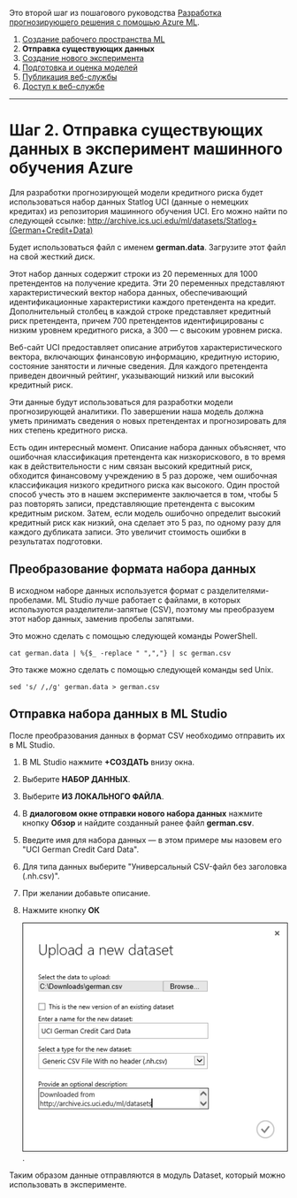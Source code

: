 <properties title="Step 2: Upload existing data into an Azure Machine Learning experiment" pageTitle="Step 2: Upload data into a Machine Learning experiment | Azure" description="Step 2: Upload existing public data into Azure Machine Learning Studio" metaKeywords="" services="" solutions="" documentationCenter="" authors="garye" videoId="" scriptId="" />

<tags ms.service="machine-learning" ms.workload="tbd" ms.tgt_pltfrm="na" ms.devlang="na" ms.topic="article" ms.date="01/01/1900" ms.author="garye"/>

Это второй шаг из пошагового руководства [Разработка прогнозирующего решения с помощью Azure ML][].

1.  [Создание рабочего пространства ML][]
2.  **Отправка существующих данных**
3.  [Создание нового эксперимента][]
4.  [Подготовка и оценка моделей][]
5.  [Публикация веб-службы][]
6.  [Доступ к веб-службе][]

------------------------------------------------------------------------

# Шаг 2. Отправка существующих данных в эксперимент машинного обучения Azure

Для разработки прогнозирующей модели кредитного риска будет использоваться набор данных Statlog UCI (данные о немецких кредитах) из репозитория машинного обучения UCI. Его можно найти по следующей ссылке:
<http://archive.ics.uci.edu/ml/datasets/Statlog+(German+Credit+Data)>

Будет использоваться файл с именем **german.data**. Загрузите этот файл на свой жесткий диск.

Этот набор данных содержит строки из 20 переменных для 1000 претендентов на получение кредита. Эти 20 переменных представляют характеристический вектор набора данных, обеспечивающий идентификационные характеристики каждого претендента на кредит. Дополнительный столбец в каждой строке представляет кредитный риск претендента, причем 700 претендентов идентифицированы с низким уровнем кредитного риска, а 300 — с высоким уровнем риска.

Веб-сайт UCI предоставляет описание атрибутов характеристического вектора, включающих финансовую информацию, кредитную историю, состояние занятости и личные сведения. Для каждого претендента приведен двоичный рейтинг, указывающий низкий или высокий кредитный риск.

Эти данные будут использоваться для разработки модели прогнозирующей аналитики. По завершении наша модель должна уметь принимать сведения о новых претендентах и прогнозировать для них степень кредитного риска.

Есть один интересный момент. Описание набора данных объясняет, что ошибочная классификация претендента как низкорискового, в то время как в действительности с ним связан высокий кредитный риск, обходится финансовому учреждению в 5 раз дороже, чем ошибочная классификация низкого кредитного риска как высокого. Один простой способ учесть это в нашем эксперименте заключается в том, чтобы 5 раз повторять записи, представляющие претендента с высоким кредитным риском. Затем, если модель ошибочно определит высокий кредитный риск как низкий, она сделает это 5 раз, по одному разу для каждого дубликата записи. Это увеличит стоимость ошибки в результатах подготовки.

## Преобразование формата набора данных

В исходном наборе данных используется формат с разделителями-пробелами. ML Studio лучше работает с файлами, в которых используются разделители-запятые (CSV), поэтому мы преобразуем этот набор данных, заменив пробелы запятыми.

Это можно сделать с помощью следующей команды PowerShell.

    cat german.data | %{$_ -replace " ",","} | sc german.csv  

Это также можно сделать с помощью следующей команды sed Unix.

    sed 's/ /,/g' german.data > german.csv  

## Отправка набора данных в ML Studio

После преобразования данных в формат CSV необходимо отправить их в ML Studio.

1.  В ML Studio нажмите **+СОЗДАТЬ** внизу окна.
2.  Выберите **НАБОР ДАННЫХ**.
3.  Выберите **ИЗ ЛОКАЛЬНОГО ФАЙЛА**.
4.  В **диалоговом окне отправки нового набора данных** нажмите кнопку **Обзор** и найдите созданный ранее файл **german.csv**.
5.  Введите имя для набора данных — в этом примере мы назовем его "UCI German Credit Card Data".
6.  Для типа данных выберите "Универсальный CSV-файл без заголовка (.nh.csv)".
7.  При желании добавьте описание.
8.  Нажмите кнопку **ОК**

    ![Отправить набор данных][].

Таким образом данные отправляются в модуль Dataset, который можно использовать в эксперименте.

  [Разработка прогнозирующего решения с помощью Azure ML]: ../machine-learning-walkthrough-develop-predictive-solution/
  [Создание рабочего пространства ML]: ../machine-learning-walkthrough-1-create-ml-workspace/
  [Создание нового эксперимента]: ../machine-learning-walkthrough-3-create-new-experiment/
  [Подготовка и оценка моделей]: ../machine-learning-walkthrough-4-train-and-evaluate-models/
  [Публикация веб-службы]: ../machine-learning-walkthrough-5-publish-web-service/
  [Доступ к веб-службе]: ../machine-learning-walkthrough-6-access-web-service/
  [Отправить набор данных]: ./media/machine-learning-walkthrough-2-upload-data/upload1.png
